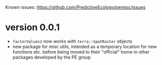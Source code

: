 Known issues: <https://github.com/PredictiveEcology/pemisc/issues>

version 0.0.1
=============

* `factorValues2` now works with `terra::SpatRaster` objects
* new package for misc utils, intended as a temporary location for new functions etc. before being moved to their "official" home in other packages developed by the PE group
